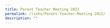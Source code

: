 ```yaml
---
title: Parent Teacher Meeting 2022
permalink: /links/Parent-Teacher-Meeting-2022/
description: ""
---
```

